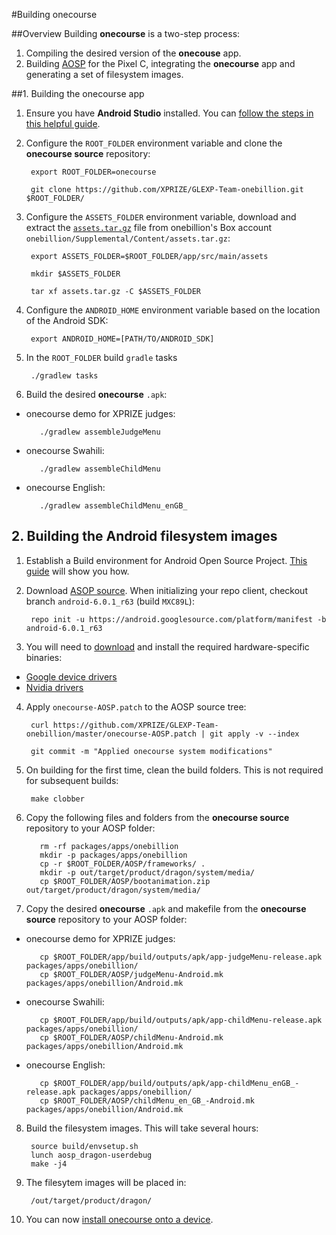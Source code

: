#Building onecourse

##Overview
Building **onecourse** is a two-step process:


1. Compiling the desired version of the **onecouse** app.
2. Building [AOSP](https://source.android.com) for the Pixel C, integrating the **onecourse** app and generating a set of filesystem images.




##1. Building the onecourse app

1. Ensure you have **Android Studio** installed. You can [follow the steps in this helpful guide](https://developer.android.com/studio/install.html).

2. Configure the `ROOT_FOLDER` environment variable and clone the **onecourse source** repository:

        export ROOT_FOLDER=onecourse
        
        git clone https://github.com/XPRIZE/GLEXP-Team-onebillion.git $ROOT_FOLDER/

3. Configure the `ASSETS_FOLDER` environment variable, download and extract the [`assets.tar.gz`](https://xprizefoundation.box.com/s/gr2ynosj8qi244hbn4sf09q3s26u9dpk) file from onebillion's Box account `onebillion/Supplemental/Content/assets.tar.gz`:

        export ASSETS_FOLDER=$ROOT_FOLDER/app/src/main/assets
        
        mkdir $ASSETS_FOLDER
        
        tar xf assets.tar.gz -C $ASSETS_FOLDER

4. Configure the `ANDROID_HOME` environment variable based on the location of the Android SDK:

        export ANDROID_HOME=[PATH/TO/ANDROID_SDK]
        
5. In the `ROOT_FOLDER` build `gradle` tasks

        ./gradlew tasks

6. Build the desired **onecourse** `.apk`:
 - onecourse demo for XPRIZE judges:

          ./gradlew assembleJudgeMenu

 - onecourse Swahili:

          ./gradlew assembleChildMenu

 - onecourse English:

          ./gradlew assembleChildMenu_enGB_
        



## 2. Building the Android filesystem images


1. Establish a Build environment for Android Open Source Project. [This guide](https://source.android.com/source/initializing.html) will show you how.

2. Download [ASOP source](https://source.android.com/source/downloading.html). When initializing your repo client, checkout branch `android-6.0.1_r63` (build `MXC89L`):
        
        repo init -u https://android.googlesource.com/platform/manifest -b android-6.0.1_r63

3. You will need to [download](https://developers.google.com/android/drivers) and install the required hardware-specific binaries:
 - [Google device drivers](https://dl.google.com/dl/android/aosp/google_devices-dragon-mxc89l-5452d463.tgz)
 - [Nvidia drivers](https://dl.google.com/dl/android/aosp/nvidia-dragon-mxc89l-7dd0c758.tgz)

4. Apply `onecourse-AOSP.patch` to the AOSP source tree:

        curl https://github.com/XPRIZE/GLEXP-Team-onebillion/master/onecourse-AOSP.patch | git apply -v --index
        
        git commit -m "Applied onecourse system modifications"


5. On building for the first time, clean the build folders. This is not required for subsequent builds:

        make clobber 
        
6. Copy the following files and folders from the **onecourse source** repository to your AOSP folder:

          rm -rf packages/apps/onebillion
          mkdir -p packages/apps/onebillion
          cp -r $ROOT_FOLDER/AOSP/frameworks/ .
          mkdir -p out/target/product/dragon/system/media/
          cp $ROOT_FOLDER/AOSP/bootanimation.zip out/target/product/dragon/system/media/
 
7. Copy the desired **onecourse** `.apk` and makefile from the **onecourse source** repository to your AOSP folder:
 - onecourse demo for XPRIZE judges:

          cp $ROOT_FOLDER/app/build/outputs/apk/app-judgeMenu-release.apk packages/apps/onebillion/
          cp $ROOT_FOLDER/AOSP/judgeMenu-Android.mk packages/apps/onebillion/Android.mk

 - onecourse Swahili:

          cp $ROOT_FOLDER/app/build/outputs/apk/app-childMenu-release.apk packages/apps/onebillion/
          cp $ROOT_FOLDER/AOSP/childMenu-Android.mk packages/apps/onebillion/Android.mk

 - onecourse English:

          cp $ROOT_FOLDER/app/build/outputs/apk/app-childMenu_enGB_-release.apk packages/apps/onebillion/
          cp $ROOT_FOLDER/AOSP/childMenu_en_GB_-Android.mk packages/apps/onebillion/Android.mk
              
         
        
8. Build the filesystem images. This will take several hours:

        source build/envsetup.sh
        lunch aosp_dragon-userdebug
        make -j4

9. The filesytem images will be placed in:

        /out/target/product/dragon/

10. You can now [install onecourse onto a device](INSTALL.md).
